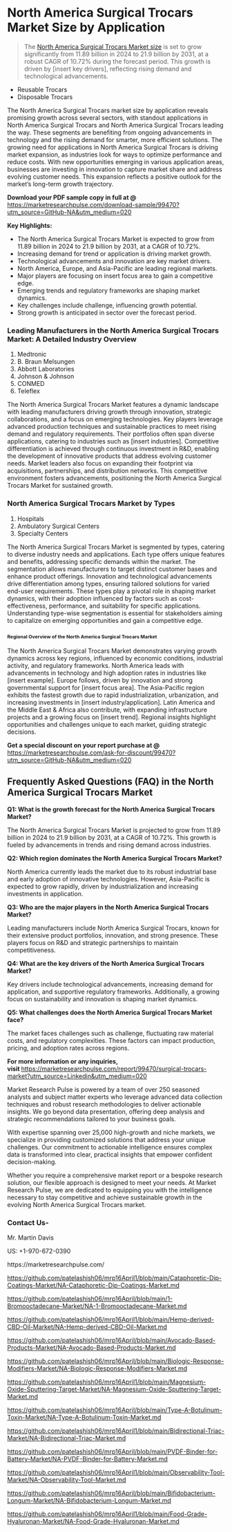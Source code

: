 <h1>North America Surgical Trocars Market&nbsp;Size by Application</h1><blockquote><p>The <a href="https://marketresearchpulse.com/download-sample/99470?utm_source=GitHub-NA&amp;utm_medium=020">North America Surgical Trocars Market size</a> is set to grow significantly from 11.89 billion in 2024 to 21.9 billion by 2031, at a robust CAGR of 10.72% during the forecast period. This growth is driven by [insert key drivers], reflecting rising demand and technological advancements.</p></blockquote><ul><li>Reusable Trocars<li> Disposable Trocars</li></ul><p>The North America Surgical Trocars market size by application reveals promising growth across several sectors, with standout applications in North America Surgical Trocars and North America Surgical Trocars leading the way. These segments are benefiting from ongoing advancements in technology and the rising demand for smarter, more efficient solutions. The growing need for applications in North America Surgical Trocars is driving market expansion, as industries look for ways to optimize performance and reduce costs. With new opportunities emerging in various application areas, businesses are investing in innovation to capture market share and address evolving customer needs. This expansion reflects a positive outlook for the market’s long-term growth trajectory.</p><p><strong>Download your PDF sample copy in full at @ </strong><a href="https://marketresearchpulse.com/download-sample/99470?utm_source=GitHub-NA&amp;utm_medium=020">https://marketresearchpulse.com/download-sample/99470?utm_source=GitHub-NA&amp;utm_medium=020</a></p><p><strong>Key Highlights: </strong></p><ul><li>The North America Surgical Trocars Market is expected to grow from 11.89 billion in 2024 to 21.9 billion by 2031, at a CAGR of 10.72%.</li><li>Increasing demand for trend or application is driving market growth.</li><li>Technological advancements and innovation are key market drivers.</li><li>North America, Europe, and Asia-Pacific are leading regional markets.</li><li>Major players are focusing on insert focus area to gain a competitive edge.</li><li>Emerging trends and regulatory frameworks are shaping market dynamics.</li><li>Key challenges include challenge, influencing growth potential.</li><li>Strong growth is anticipated in sector over the forecast period.</li></ul><h3>Leading Manufacturers in the North America Surgical Trocars Market: A Detailed Industry Overview</h3><ol><li>Medtronic</li><li>B. Braun Melsungen</li><li>Abbott Laboratories</li><li>Johnson & Johnson</li><li>CONMED</li><li>Teleflex</li></ol><div class="flex max-w-full flex-col flex-grow"><div class="min-h-8 text-message flex w-full flex-col items-end gap-2 whitespace-normal break-words [.text-message+&amp;]:mt-5" dir="auto" data-message-author-role="assistant" data-message-id="fd8432e4-4910-450d-b182-61b7bfb0a01f" data-message-model-slug="gpt-4o"><div class="flex w-full flex-col gap-1 empty:hidden first:pt-[3px]"><div class="markdown prose w-full break-words dark:prose-invert light"><p>The North America Surgical Trocars Market features a dynamic landscape with leading manufacturers driving growth through innovation, strategic collaborations, and a focus on emerging technologies. Key players leverage advanced production techniques and sustainable practices to meet rising demand and regulatory requirements. Their portfolios often span diverse applications, catering to industries such as [insert industries]. Competitive differentiation is achieved through continuous investment in R&amp;D, enabling the development of innovative products that address evolving customer needs. Market leaders also focus on expanding their footprint via acquisitions, partnerships, and distribution networks. This competitive environment fosters advancements, positioning the North America Surgical Trocars Market for sustained growth.</p></div></div></div></div><h3>North America Surgical Trocars Market by Types</h3><ol><li>Hospitals<li> Ambulatory Surgical Centers<li> Specialty Centers</li></ol><div class="flex max-w-full flex-col flex-grow"><div class="min-h-8 text-message flex w-full flex-col items-end gap-2 whitespace-normal break-words [.text-message+&amp;]:mt-5" dir="auto" data-message-author-role="assistant" data-message-id="084470be-0bb7-4664-bddf-5156b4f41249" data-message-model-slug="gpt-4o-mini"><div class="flex w-full flex-col gap-1 empty:hidden first:pt-[3px]"><div class="markdown prose w-full break-words dark:prose-invert light"><p>The North America Surgical Trocars Market is segmented by types, catering to diverse industry needs and applications. Each type offers unique features and benefits, addressing specific demands within the market. The segmentation allows manufacturers to target distinct customer bases and enhance product offerings. Innovation and technological advancements drive differentiation among types, ensuring tailored solutions for varied end-user requirements. These types play a pivotal role in shaping market dynamics, with their adoption influenced by factors such as cost-effectiveness, performance, and suitability for specific applications. Understanding type-wise segmentation is essential for stakeholders aiming to capitalize on emerging opportunities and gain a competitive edge.</p></div></div></div></div><h3><span style="font-size: 11px;">Regional Overview of the North America Surgical Trocars Market</span></h3><div class="flex max-w-full flex-col flex-grow"><div class="min-h-8 text-message flex w-full flex-col items-end gap-2 whitespace-normal break-words [.text-message+&amp;]:mt-5" dir="auto" data-message-author-role="assistant" data-message-id="e9038762-ce64-4e30-91c9-9bd413514231" data-message-model-slug="gpt-4o-mini"><div class="flex w-full flex-col gap-1 empty:hidden first:pt-[3px]"><div class="markdown prose w-full break-words dark:prose-invert light"><p>The North America Surgical Trocars Market demonstrates varying growth dynamics across key regions, influenced by economic conditions, industrial activity, and regulatory frameworks. North America leads with advancements in technology and high adoption rates in industries like [insert example]. Europe follows, driven by innovation and strong governmental support for [insert focus area]. The Asia-Pacific region exhibits the fastest growth due to rapid industrialization, urbanization, and increasing investments in [insert industry/application]. Latin America and the Middle East &amp; Africa also contribute, with expanding infrastructure projects and a growing focus on [insert trend]. Regional insights highlight opportunities and challenges unique to each market, guiding strategic decisions.</p></div></div></div></div><p><strong>Get a special discount on your report purchase at @ </strong><a href="https://marketresearchpulse.com/ask-for-discount/99470?utm_source=GitHub-NA&amp;utm_medium=020">https://marketresearchpulse.com/ask-for-discount/99470?utm_source=GitHub-NA&amp;utm_medium=020</a></p><h2>Frequently Asked Questions (FAQ) in the North America Surgical Trocars Market</h2><p><strong>Q1: What is the growth forecast for the North America Surgical Trocars Market?</strong></p><p>The North America Surgical Trocars Market is projected to grow from 11.89 billion in 2024 to 21.9 billion by 2031, at a CAGR of 10.72%. This growth is fueled by advancements in trends and rising demand across industries.</p><p><strong>Q2: Which region dominates the North America Surgical Trocars Market?</strong></p><p>North America currently leads the market due to its robust industrial base and early adoption of innovative technologies. However, Asia-Pacific is expected to grow rapidly, driven by industrialization and increasing investments in application.</p><p><strong>Q3: Who are the major players in the North America Surgical Trocars Market?</strong></p><p>Leading manufacturers include North America Surgical Trocars, known for their extensive product portfolios, innovation, and strong presence. These players focus on R&amp;D and strategic partnerships to maintain competitiveness.</p><p><strong>Q4: What are the key drivers of the North America Surgical Trocars Market?</strong></p><p>Key drivers include technological advancements, increasing demand for application, and supportive regulatory frameworks. Additionally, a growing focus on sustainability and innovation is shaping market dynamics.</p><p><strong>Q5: What challenges does the North America Surgical Trocars Market face?</strong></p><p>The market faces challenges such as challenge, fluctuating raw material costs, and regulatory complexities. These factors can impact production, pricing, and adoption rates across regions.</p><p><strong>For more information or any inquiries, visit&nbsp;</strong><a href="https://marketresearchpulse.com/report/99470/surgical-trocars-market?utm_source=Linkedin&utm_medium=020">https://marketresearchpulse.com/report/99470/surgical-trocars-market?utm_source=Linkedin&utm_medium=020</a></p><p>Market Research Pulse is powered by a team of over 250 seasoned analysts and subject matter experts who leverage advanced data collection techniques and robust research methodologies to deliver actionable insights. We go beyond data presentation, offering deep analysis and strategic recommendations tailored to your business goals.</p><p>With expertise spanning over 25,000 high-growth and niche markets, we specialize in providing customized solutions that address your unique challenges. Our commitment to actionable intelligence ensures complex data is transformed into clear, practical insights that empower confident decision-making.</p><p>Whether you require a comprehensive market report or a bespoke research solution, our flexible approach is designed to meet your needs. At Market Research Pulse, we are dedicated to equipping you with the intelligence necessary to stay competitive and achieve sustainable growth in the evolving North America Surgical Trocars market.</p><h3><strong>Contact Us-</strong></h3><p>Mr. Martin Davis</p><p>US: +1-970-672-0390</p><p>https://marketresearchpulse.com/</p><p><a href="https://github.com/patelashish06/mrp16April1/blob/main/Cataphoretic-Dip-Coatings-Market/NA-Cataphoretic-Dip-Coatings-Market.md">https://github.com/patelashish06/mrp16April1/blob/main/Cataphoretic-Dip-Coatings-Market/NA-Cataphoretic-Dip-Coatings-Market.md</a></p><p><a href="https://github.com/patelashish06/mrp16April/blob/main/1-Bromooctadecane-Market/NA-1-Bromooctadecane-Market.md">https://github.com/patelashish06/mrp16April/blob/main/1-Bromooctadecane-Market/NA-1-Bromooctadecane-Market.md</a></p><p><a href="https://github.com/patelashish06/mrp16April1/blob/main/Hemp-derived-CBD-Oil-Market/NA-Hemp-derived-CBD-Oil-Market.md">https://github.com/patelashish06/mrp16April1/blob/main/Hemp-derived-CBD-Oil-Market/NA-Hemp-derived-CBD-Oil-Market.md</a></p><p><a href="https://github.com/patelashish06/mrp16April/blob/main/Avocado-Based-Products-Market/NA-Avocado-Based-Products-Market.md">https://github.com/patelashish06/mrp16April/blob/main/Avocado-Based-Products-Market/NA-Avocado-Based-Products-Market.md</a></p><p><a href="https://github.com/patelashish06/mrp16April/blob/main/Biologic-Response-Modifiers-Market/NA-Biologic-Response-Modifiers-Market.md">https://github.com/patelashish06/mrp16April/blob/main/Biologic-Response-Modifiers-Market/NA-Biologic-Response-Modifiers-Market.md</a></p><p><a href="https://github.com/patelashish06/mrp16April1/blob/main/Magnesium-Oxide-Sputtering-Target-Market/NA-Magnesium-Oxide-Sputtering-Target-Market.md">https://github.com/patelashish06/mrp16April1/blob/main/Magnesium-Oxide-Sputtering-Target-Market/NA-Magnesium-Oxide-Sputtering-Target-Market.md</a></p><p><a href="https://github.com/patelashish06/mrp16April/blob/main/Type-A-Botulinum-Toxin-Market/NA-Type-A-Botulinum-Toxin-Market.md">https://github.com/patelashish06/mrp16April/blob/main/Type-A-Botulinum-Toxin-Market/NA-Type-A-Botulinum-Toxin-Market.md</a></p><p><a href="https://github.com/patelashish06/mrp16April1/blob/main/Bidirectional-Triac-Market/NA-Bidirectional-Triac-Market.md">https://github.com/patelashish06/mrp16April1/blob/main/Bidirectional-Triac-Market/NA-Bidirectional-Triac-Market.md</a></p><p><a href="https://github.com/patelashish06/mrp16April/blob/main/PVDF-Binder-for-Battery-Market/NA-PVDF-Binder-for-Battery-Market.md">https://github.com/patelashish06/mrp16April/blob/main/PVDF-Binder-for-Battery-Market/NA-PVDF-Binder-for-Battery-Market.md</a></p><p><a href="https://github.com/patelashish06/mrp16April1/blob/main/Observability-Tool-Market/NA-Observability-Tool-Market.md">https://github.com/patelashish06/mrp16April1/blob/main/Observability-Tool-Market/NA-Observability-Tool-Market.md</a></p><p><a href="https://github.com/patelashish06/mrp16April/blob/main/Bifidobacterium-Longum-Market/NA-Bifidobacterium-Longum-Market.md">https://github.com/patelashish06/mrp16April/blob/main/Bifidobacterium-Longum-Market/NA-Bifidobacterium-Longum-Market.md</a></p><p><a href="https://github.com/patelashish06/mrp16April1/blob/main/Food-Grade-Hyaluronan-Market/NA-Food-Grade-Hyaluronan-Market.md">https://github.com/patelashish06/mrp16April1/blob/main/Food-Grade-Hyaluronan-Market/NA-Food-Grade-Hyaluronan-Market.md</a></p>
